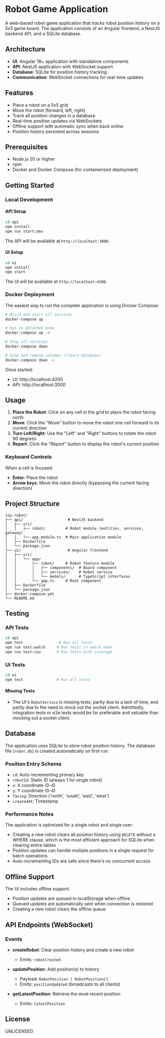 # Robot Game Application

A web-based robot game application that tracks robot position history on a 5x5 game board. The application consists of an Angular frontend, a NestJS backend API, and a SQLite database.

## Architecture

- **UI**: Angular 18+ application with standalone components
- **API**: NestJS application with WebSocket support
- **Database**: SQLite for position history tracking
- **Communication**: WebSocket connections for real-time updates

## Features

- Place a robot on a 5x5 grid
- Move the robot (forward, left, right)
- Track all position changes in a database
- Real-time position updates via WebSockets
- Offline support with automatic sync when back online
- Position history persisted across sessions

## Prerequisites

- Node.js 20 or higher
- npm
- Docker and Docker Compose (for containerized deployment)

## Getting Started

### Local Development

#### API Setup

```bash
cd api
npm install
npm run start:dev
```

The API will be available at `http://localhost:3000`.

#### UI Setup

```bash
cd ui
npm install
npm start
```

The UI will be available at `http://localhost:4200`.

### Docker Deployment

The easiest way to run the complete application is using Docker Compose:

```bash
# Build and start all services
docker-compose up

# Run in detached mode
docker-compose up -d

# Stop all services
docker-compose down

# Stop and remove volumes (clears database)
docker-compose down -v
```

Once started:
- UI: http://localhost:4200
- API: http://localhost:3000

## Usage

1. **Place the Robot**: Click on any cell in the grid to place the robot facing north
2. **Move**: Click the "Move" button to move the robot one cell forward in its current direction
3. **Turn Left/Right**: Use the "Left" and "Right" buttons to rotate the robot 90 degrees
4. **Report**: Click the "Report" button to display the robot's current position

### Keyboard Controls

When a cell is focused:
- **Enter**: Place the robot
- **Arrow keys**: Move the robot directly (bypassing the current facing direction)

## Project Structure

```
toy-robot/
├── api/                    # NestJS backend
│   ├── src/
│   │   ├── robot/         # Robot module (entities, services, gateway)
│   │   └── app.module.ts  # Main application module
│   ├── Dockerfile
│   └── package.json
├── ui/                     # Angular frontend
│   ├── src/
│   │   └── app/
│   │       ├── robot/     # Robot feature module
│   │       │   ├── components/  # Board component
│   │       │   ├── services/    # Robot service
│   │       │   └── models/      # TypeScript interfaces
│   │       └── app.ts     # Root component
│   ├── Dockerfile
│   └── package.json
├── docker-compose.yml
└── README.md
```

## Testing

### API Tests

```bash
cd api
npm test                # Run all tests
npm run test:watch     # Run tests in watch mode
npm run test:cov       # Run tests with coverage
```

### UI Tests

```bash
cd ui
npm test               # Run all tests
```

#### Missing Tests

- The UI's `RobotService` is missing tests, partly due to a lack of time, and partly due to the need to mock out the socket client. Admittedly, integration tests or e2e tests would be far preferable and valuable than mocking out a socket client.

## Database

The application uses SQLite to store robot position history. The database file (`robot.db`) is created automatically on first run.

### Position Entry Schema

- `id`: Auto-incrementing primary key
- `robotId`: Static ID (always 1 for single robot)
- `x`: X coordinate (0-4)
- `y`: Y coordinate (0-4)
- `facing`: Direction ('north', 'south', 'east', 'west')
- `createdAt`: Timestamp

### Performance Notes

The application is optimized for a single robot and single user:
- Creating a new robot clears all position history using `DELETE` without a WHERE clause, which is the most efficient approach for SQLite when clearing entire tables
- Position updates can handle multiple positions in a single request for batch operations
- Auto-incrementing IDs are safe since there's no concurrent access

## Offline Support

The UI includes offline support:
- Position updates are queued in localStorage when offline
- Queued updates are automatically sent when connection is restored
- Creating a new robot clears the offline queue

## API Endpoints (WebSocket)

### Events

- **createRobot**: Clear position history and create a new robot
  - Emits: `robotCreated`

- **updatePosition**: Add position(s) to history
  - Payload: `RobotPosition | RobotPosition[]`
  - Emits: `positionUpdated` (broadcasts to all clients)

- **getLatestPosition**: Retrieve the most recent position
  - Emits: `latestPosition`

## License

UNLICENSED
